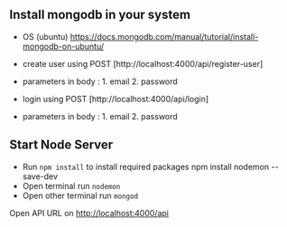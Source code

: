 
## Install mongodb in your system

- OS (ubuntu) https://docs.mongodb.com/manual/tutorial/install-mongodb-on-ubuntu/

- create user using POST [http://localhost:4000/api/register-user] 
- parameters in body : 1. email 
                       2. password
- login using  POST [http://localhost:4000/api/login] 
- parameters in body : 1. email 
                       2. password

## Start Node Server

- Run `npm install` to install required packages 
npm install nodemon --save-dev
- Open terminal run `nodemon`
- Open other terminal run `mongod`

Open API URL on [http://localhost:4000/api](http://localhost:4000/api)
